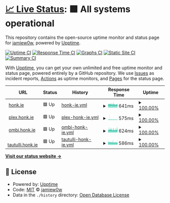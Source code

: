 # [📈 Live Status](https://status.honk.ie): <!--live status--> **🟩 All systems operational**

This repository contains the open-source uptime monitor and status page for [jamiew0w](jamie.ie), powered by [Upptime](https://github.com/upptime/upptime).

[![Uptime CI](https://github.com/jamiew0w/status.honk.ie/workflows/Uptime%20CI/badge.svg)](https://github.com/upptime/upptime/actions?query=workflow%3A%22Uptime+CI%22)
[![Response Time CI](https://github.com/jamiew0w/status.honk.ie/workflows/Response%20Time%20CI/badge.svg)](https://github.com/upptime/upptime/actions?query=workflow%3A%22Response+Time+CI%22)
[![Graphs CI](https://github.com/jamiew0w/status.honk.ie/workflows/Graphs%20CI/badge.svg)](https://github.com/upptime/upptime/actions?query=workflow%3A%22Graphs+CI%22)
[![Static Site CI](https://github.com/jamiew0w/status.honk.ie/workflows/Static%20Site%20CI/badge.svg)](https://github.com/upptime/upptime/actions?query=workflow%3A%22Static+Site+CI%22)
[![Summary CI](https://github.com/jamiew0w/status.honk.ie/workflows/Summary%20CI/badge.svg)](https://github.com/upptime/upptime/actions?query=workflow%3A%22Summary+CI%22)

With [Upptime](https://upptime.js.org), you can get your own unlimited and free uptime monitor and status page, powered entirely by a GitHub repository. We use [Issues](https://github.com/jamiew0w/status.honk.ie/issues) as incident reports, [Actions](https://github.com/jamiew0w/status.honk.ie/actions) as uptime monitors, and [Pages](https://status.honk.ie) for the status page.

<!--start: status pages-->
<!-- This summary is generated by Upptime (https://github.com/upptime/upptime) -->
<!-- Do not edit this manually, your changes will be overwritten -->
<!-- prettier-ignore -->
| URL | Status | History | Response Time | Uptime |
| --- | ------ | ------- | ------------- | ------ |
| <img alt="" src="https://honk.ie/plugins/images/faviconCustom/favicon.ico" height="13"> [honk.ie](https://honk.ie) | 🟩 Up | [honk-ie.yml](https://github.com/jamiew0w/status.honk.ie/commits/HEAD/history/honk-ie.yml) | <details><summary><img alt="Response time graph" src="./graphs/honk-ie/response-time-week.png" height="20"> 641ms</summary><br><a href="https://status.honk.ie/history/honk-ie"><img alt="Response time 700" src="https://img.shields.io/endpoint?url=https%3A%2F%2Fraw.githubusercontent.com%2Fjamiew0w%2Fstatus.honk.ie%2FHEAD%2Fapi%2Fhonk-ie%2Fresponse-time.json"></a><br><a href="https://status.honk.ie/history/honk-ie"><img alt="24-hour response time 629" src="https://img.shields.io/endpoint?url=https%3A%2F%2Fraw.githubusercontent.com%2Fjamiew0w%2Fstatus.honk.ie%2FHEAD%2Fapi%2Fhonk-ie%2Fresponse-time-day.json"></a><br><a href="https://status.honk.ie/history/honk-ie"><img alt="7-day response time 641" src="https://img.shields.io/endpoint?url=https%3A%2F%2Fraw.githubusercontent.com%2Fjamiew0w%2Fstatus.honk.ie%2FHEAD%2Fapi%2Fhonk-ie%2Fresponse-time-week.json"></a><br><a href="https://status.honk.ie/history/honk-ie"><img alt="30-day response time 700" src="https://img.shields.io/endpoint?url=https%3A%2F%2Fraw.githubusercontent.com%2Fjamiew0w%2Fstatus.honk.ie%2FHEAD%2Fapi%2Fhonk-ie%2Fresponse-time-month.json"></a><br><a href="https://status.honk.ie/history/honk-ie"><img alt="1-year response time 700" src="https://img.shields.io/endpoint?url=https%3A%2F%2Fraw.githubusercontent.com%2Fjamiew0w%2Fstatus.honk.ie%2FHEAD%2Fapi%2Fhonk-ie%2Fresponse-time-year.json"></a></details> | <details><summary><a href="https://status.honk.ie/history/honk-ie">100.00%</a></summary><a href="https://status.honk.ie/history/honk-ie"><img alt="All-time uptime 100.00%" src="https://img.shields.io/endpoint?url=https%3A%2F%2Fraw.githubusercontent.com%2Fjamiew0w%2Fstatus.honk.ie%2FHEAD%2Fapi%2Fhonk-ie%2Fuptime.json"></a><br><a href="https://status.honk.ie/history/honk-ie"><img alt="24-hour uptime 100.00%" src="https://img.shields.io/endpoint?url=https%3A%2F%2Fraw.githubusercontent.com%2Fjamiew0w%2Fstatus.honk.ie%2FHEAD%2Fapi%2Fhonk-ie%2Fuptime-day.json"></a><br><a href="https://status.honk.ie/history/honk-ie"><img alt="7-day uptime 100.00%" src="https://img.shields.io/endpoint?url=https%3A%2F%2Fraw.githubusercontent.com%2Fjamiew0w%2Fstatus.honk.ie%2FHEAD%2Fapi%2Fhonk-ie%2Fuptime-week.json"></a><br><a href="https://status.honk.ie/history/honk-ie"><img alt="30-day uptime 100.00%" src="https://img.shields.io/endpoint?url=https%3A%2F%2Fraw.githubusercontent.com%2Fjamiew0w%2Fstatus.honk.ie%2FHEAD%2Fapi%2Fhonk-ie%2Fuptime-month.json"></a><br><a href="https://status.honk.ie/history/honk-ie"><img alt="1-year uptime 100.00%" src="https://img.shields.io/endpoint?url=https%3A%2F%2Fraw.githubusercontent.com%2Fjamiew0w%2Fstatus.honk.ie%2FHEAD%2Fapi%2Fhonk-ie%2Fuptime-year.json"></a></details>
| <img alt="" src="https://plex.honk.ie/web/favicon.ico" height="13"> [plex.honk.ie](https://plex.honk.ie/web/index.html) | 🟩 Up | [plex-honk-ie.yml](https://github.com/jamiew0w/status.honk.ie/commits/HEAD/history/plex-honk-ie.yml) | <details><summary><img alt="Response time graph" src="./graphs/plex-honk-ie/response-time-week.png" height="20"> 575ms</summary><br><a href="https://status.honk.ie/history/plex-honk-ie"><img alt="Response time 627" src="https://img.shields.io/endpoint?url=https%3A%2F%2Fraw.githubusercontent.com%2Fjamiew0w%2Fstatus.honk.ie%2FHEAD%2Fapi%2Fplex-honk-ie%2Fresponse-time.json"></a><br><a href="https://status.honk.ie/history/plex-honk-ie"><img alt="24-hour response time 539" src="https://img.shields.io/endpoint?url=https%3A%2F%2Fraw.githubusercontent.com%2Fjamiew0w%2Fstatus.honk.ie%2FHEAD%2Fapi%2Fplex-honk-ie%2Fresponse-time-day.json"></a><br><a href="https://status.honk.ie/history/plex-honk-ie"><img alt="7-day response time 575" src="https://img.shields.io/endpoint?url=https%3A%2F%2Fraw.githubusercontent.com%2Fjamiew0w%2Fstatus.honk.ie%2FHEAD%2Fapi%2Fplex-honk-ie%2Fresponse-time-week.json"></a><br><a href="https://status.honk.ie/history/plex-honk-ie"><img alt="30-day response time 627" src="https://img.shields.io/endpoint?url=https%3A%2F%2Fraw.githubusercontent.com%2Fjamiew0w%2Fstatus.honk.ie%2FHEAD%2Fapi%2Fplex-honk-ie%2Fresponse-time-month.json"></a><br><a href="https://status.honk.ie/history/plex-honk-ie"><img alt="1-year response time 627" src="https://img.shields.io/endpoint?url=https%3A%2F%2Fraw.githubusercontent.com%2Fjamiew0w%2Fstatus.honk.ie%2FHEAD%2Fapi%2Fplex-honk-ie%2Fresponse-time-year.json"></a></details> | <details><summary><a href="https://status.honk.ie/history/plex-honk-ie">100.00%</a></summary><a href="https://status.honk.ie/history/plex-honk-ie"><img alt="All-time uptime 100.00%" src="https://img.shields.io/endpoint?url=https%3A%2F%2Fraw.githubusercontent.com%2Fjamiew0w%2Fstatus.honk.ie%2FHEAD%2Fapi%2Fplex-honk-ie%2Fuptime.json"></a><br><a href="https://status.honk.ie/history/plex-honk-ie"><img alt="24-hour uptime 100.00%" src="https://img.shields.io/endpoint?url=https%3A%2F%2Fraw.githubusercontent.com%2Fjamiew0w%2Fstatus.honk.ie%2FHEAD%2Fapi%2Fplex-honk-ie%2Fuptime-day.json"></a><br><a href="https://status.honk.ie/history/plex-honk-ie"><img alt="7-day uptime 100.00%" src="https://img.shields.io/endpoint?url=https%3A%2F%2Fraw.githubusercontent.com%2Fjamiew0w%2Fstatus.honk.ie%2FHEAD%2Fapi%2Fplex-honk-ie%2Fuptime-week.json"></a><br><a href="https://status.honk.ie/history/plex-honk-ie"><img alt="30-day uptime 100.00%" src="https://img.shields.io/endpoint?url=https%3A%2F%2Fraw.githubusercontent.com%2Fjamiew0w%2Fstatus.honk.ie%2FHEAD%2Fapi%2Fplex-honk-ie%2Fuptime-month.json"></a><br><a href="https://status.honk.ie/history/plex-honk-ie"><img alt="1-year uptime 100.00%" src="https://img.shields.io/endpoint?url=https%3A%2F%2Fraw.githubusercontent.com%2Fjamiew0w%2Fstatus.honk.ie%2FHEAD%2Fapi%2Fplex-honk-ie%2Fuptime-year.json"></a></details>
| <img alt="" src="https://ombi.honk.ie/images/favicon/favicon.ico" height="13"> [ombi.honk.ie](https://ombi.honk.ie) | 🟩 Up | [ombi-honk-ie.yml](https://github.com/jamiew0w/status.honk.ie/commits/HEAD/history/ombi-honk-ie.yml) | <details><summary><img alt="Response time graph" src="./graphs/ombi-honk-ie/response-time-week.png" height="20"> 624ms</summary><br><a href="https://status.honk.ie/history/ombi-honk-ie"><img alt="Response time 664" src="https://img.shields.io/endpoint?url=https%3A%2F%2Fraw.githubusercontent.com%2Fjamiew0w%2Fstatus.honk.ie%2FHEAD%2Fapi%2Fombi-honk-ie%2Fresponse-time.json"></a><br><a href="https://status.honk.ie/history/ombi-honk-ie"><img alt="24-hour response time 662" src="https://img.shields.io/endpoint?url=https%3A%2F%2Fraw.githubusercontent.com%2Fjamiew0w%2Fstatus.honk.ie%2FHEAD%2Fapi%2Fombi-honk-ie%2Fresponse-time-day.json"></a><br><a href="https://status.honk.ie/history/ombi-honk-ie"><img alt="7-day response time 624" src="https://img.shields.io/endpoint?url=https%3A%2F%2Fraw.githubusercontent.com%2Fjamiew0w%2Fstatus.honk.ie%2FHEAD%2Fapi%2Fombi-honk-ie%2Fresponse-time-week.json"></a><br><a href="https://status.honk.ie/history/ombi-honk-ie"><img alt="30-day response time 664" src="https://img.shields.io/endpoint?url=https%3A%2F%2Fraw.githubusercontent.com%2Fjamiew0w%2Fstatus.honk.ie%2FHEAD%2Fapi%2Fombi-honk-ie%2Fresponse-time-month.json"></a><br><a href="https://status.honk.ie/history/ombi-honk-ie"><img alt="1-year response time 664" src="https://img.shields.io/endpoint?url=https%3A%2F%2Fraw.githubusercontent.com%2Fjamiew0w%2Fstatus.honk.ie%2FHEAD%2Fapi%2Fombi-honk-ie%2Fresponse-time-year.json"></a></details> | <details><summary><a href="https://status.honk.ie/history/ombi-honk-ie">100.00%</a></summary><a href="https://status.honk.ie/history/ombi-honk-ie"><img alt="All-time uptime 99.95%" src="https://img.shields.io/endpoint?url=https%3A%2F%2Fraw.githubusercontent.com%2Fjamiew0w%2Fstatus.honk.ie%2FHEAD%2Fapi%2Fombi-honk-ie%2Fuptime.json"></a><br><a href="https://status.honk.ie/history/ombi-honk-ie"><img alt="24-hour uptime 100.00%" src="https://img.shields.io/endpoint?url=https%3A%2F%2Fraw.githubusercontent.com%2Fjamiew0w%2Fstatus.honk.ie%2FHEAD%2Fapi%2Fombi-honk-ie%2Fuptime-day.json"></a><br><a href="https://status.honk.ie/history/ombi-honk-ie"><img alt="7-day uptime 100.00%" src="https://img.shields.io/endpoint?url=https%3A%2F%2Fraw.githubusercontent.com%2Fjamiew0w%2Fstatus.honk.ie%2FHEAD%2Fapi%2Fombi-honk-ie%2Fuptime-week.json"></a><br><a href="https://status.honk.ie/history/ombi-honk-ie"><img alt="30-day uptime 99.95%" src="https://img.shields.io/endpoint?url=https%3A%2F%2Fraw.githubusercontent.com%2Fjamiew0w%2Fstatus.honk.ie%2FHEAD%2Fapi%2Fombi-honk-ie%2Fuptime-month.json"></a><br><a href="https://status.honk.ie/history/ombi-honk-ie"><img alt="1-year uptime 99.95%" src="https://img.shields.io/endpoint?url=https%3A%2F%2Fraw.githubusercontent.com%2Fjamiew0w%2Fstatus.honk.ie%2FHEAD%2Fapi%2Fombi-honk-ie%2Fuptime-year.json"></a></details>
| <img alt="" src="https://favicons.githubusercontent.com/tautulli.honk.ie" height="13"> [tautulli.honk.ie](https://tautulli.honk.ie/auth/login?redirect_uri=/) | 🟩 Up | [tautulli-honk-ie.yml](https://github.com/jamiew0w/status.honk.ie/commits/HEAD/history/tautulli-honk-ie.yml) | <details><summary><img alt="Response time graph" src="./graphs/tautulli-honk-ie/response-time-week.png" height="20"> 586ms</summary><br><a href="https://status.honk.ie/history/tautulli-honk-ie"><img alt="Response time 635" src="https://img.shields.io/endpoint?url=https%3A%2F%2Fraw.githubusercontent.com%2Fjamiew0w%2Fstatus.honk.ie%2FHEAD%2Fapi%2Ftautulli-honk-ie%2Fresponse-time.json"></a><br><a href="https://status.honk.ie/history/tautulli-honk-ie"><img alt="24-hour response time 578" src="https://img.shields.io/endpoint?url=https%3A%2F%2Fraw.githubusercontent.com%2Fjamiew0w%2Fstatus.honk.ie%2FHEAD%2Fapi%2Ftautulli-honk-ie%2Fresponse-time-day.json"></a><br><a href="https://status.honk.ie/history/tautulli-honk-ie"><img alt="7-day response time 586" src="https://img.shields.io/endpoint?url=https%3A%2F%2Fraw.githubusercontent.com%2Fjamiew0w%2Fstatus.honk.ie%2FHEAD%2Fapi%2Ftautulli-honk-ie%2Fresponse-time-week.json"></a><br><a href="https://status.honk.ie/history/tautulli-honk-ie"><img alt="30-day response time 635" src="https://img.shields.io/endpoint?url=https%3A%2F%2Fraw.githubusercontent.com%2Fjamiew0w%2Fstatus.honk.ie%2FHEAD%2Fapi%2Ftautulli-honk-ie%2Fresponse-time-month.json"></a><br><a href="https://status.honk.ie/history/tautulli-honk-ie"><img alt="1-year response time 635" src="https://img.shields.io/endpoint?url=https%3A%2F%2Fraw.githubusercontent.com%2Fjamiew0w%2Fstatus.honk.ie%2FHEAD%2Fapi%2Ftautulli-honk-ie%2Fresponse-time-year.json"></a></details> | <details><summary><a href="https://status.honk.ie/history/tautulli-honk-ie">100.00%</a></summary><a href="https://status.honk.ie/history/tautulli-honk-ie"><img alt="All-time uptime 100.00%" src="https://img.shields.io/endpoint?url=https%3A%2F%2Fraw.githubusercontent.com%2Fjamiew0w%2Fstatus.honk.ie%2FHEAD%2Fapi%2Ftautulli-honk-ie%2Fuptime.json"></a><br><a href="https://status.honk.ie/history/tautulli-honk-ie"><img alt="24-hour uptime 100.00%" src="https://img.shields.io/endpoint?url=https%3A%2F%2Fraw.githubusercontent.com%2Fjamiew0w%2Fstatus.honk.ie%2FHEAD%2Fapi%2Ftautulli-honk-ie%2Fuptime-day.json"></a><br><a href="https://status.honk.ie/history/tautulli-honk-ie"><img alt="7-day uptime 100.00%" src="https://img.shields.io/endpoint?url=https%3A%2F%2Fraw.githubusercontent.com%2Fjamiew0w%2Fstatus.honk.ie%2FHEAD%2Fapi%2Ftautulli-honk-ie%2Fuptime-week.json"></a><br><a href="https://status.honk.ie/history/tautulli-honk-ie"><img alt="30-day uptime 100.00%" src="https://img.shields.io/endpoint?url=https%3A%2F%2Fraw.githubusercontent.com%2Fjamiew0w%2Fstatus.honk.ie%2FHEAD%2Fapi%2Ftautulli-honk-ie%2Fuptime-month.json"></a><br><a href="https://status.honk.ie/history/tautulli-honk-ie"><img alt="1-year uptime 100.00%" src="https://img.shields.io/endpoint?url=https%3A%2F%2Fraw.githubusercontent.com%2Fjamiew0w%2Fstatus.honk.ie%2FHEAD%2Fapi%2Ftautulli-honk-ie%2Fuptime-year.json"></a></details>

<!--end: status pages-->

[**Visit our status website →**](https://status.honk.ie)

## 📄 License

- Powered by: [Upptime](https://github.com/upptime/upptime)
- Code: [MIT](./LICENSE) © [jamiew0w](jamie.ie)
- Data in the `./history` directory: [Open Database License](https://opendatacommons.org/licenses/odbl/1-0/)
